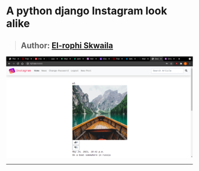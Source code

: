 # A python django Instagram look alike

>## Author: [El-rophi Skwaila](https://github.com/Elrophi/django-gallery)


![My Site photo](https://github.com/Elrophi/pygram/blob/master/static/photo/Screenshot%20from%202021-05-25%2005-20-16.png)

---

